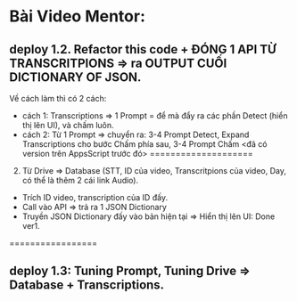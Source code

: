 # Bài Video Mentor:

## deploy 1.2. Refactor this code + ĐÓNG 1 API TỪ TRANSCRITPIONS => ra OUTPUT CUỐI DICTIONARY OF JSON. 

Về cách làm thì có 2 cách: 
- cách 1: Transcriptions => 1 Prompt = để mà đẩy ra các phần Detect (hiển thị lên UI), và chấm luôn. 
- cách 2: Từ 1 Prompt => chuyển ra: 3-4 Prompt Detect, Expand Transcriptions cho bước Chấm phía sau, 3-4 Prompt Chấm <đã có version trên AppsScript trước đó> ====================

2. Từ Drive => Database (STT, ID của video, Transcritpions của video, Day, có thể là thêm 2 cái link Audio). 
- Trích ID video, transcription của ID đấy. 
- Call vào API => trả ra 1 JSON Dictionary 
- Truyền JSON Dictionary đấy vào bản hiện tại => Hiển thị lên UI: Done ver1. 

=================

## deploy 1.3: Tuning Prompt, Tuning Drive => Database + Transcriptions. 